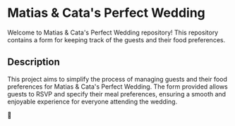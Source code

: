 # Matias & Cata's Perfect Wedding

Welcome to Matias & Cata's Perfect Wedding repository! This repository contains a form for keeping track of the guests and their food preferences.

## Description

This project aims to simplify the process of managing guests and their food preferences for Matias & Cata's Perfect Wedding. The form provided allows guests to RSVP and specify their meal preferences, ensuring a smooth and enjoyable experience for everyone attending the wedding.

 👫